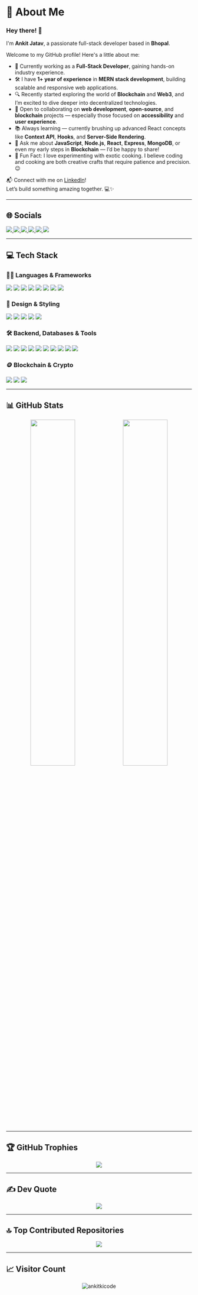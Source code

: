 # 💫 About Me

### Hey there! 👋  
I'm **Ankit Jatav**, a passionate full-stack developer based in **Bhopal**.

Welcome to my GitHub profile! Here's a little about me:

- 💼 Currently working as a **Full-Stack Developer**, gaining hands-on industry experience.
- 🛠️ I have **1+ year of experience** in **MERN stack development**, building scalable and responsive web applications.
- 🔍 Recently started exploring the world of **Blockchain** and **Web3**, and I’m excited to dive deeper into decentralized technologies.
- 🤝 Open to collaborating on **web development**, **open-source**, and **blockchain** projects — especially those focused on **accessibility** and **user experience**.
- 📚 Always learning — currently brushing up advanced React concepts like **Context API**, **Hooks**, and **Server-Side Rendering**.
- 💬 Ask me about **JavaScript**, **Node.js**, **React**, **Express**, **MongoDB**, or even my early steps in **Blockchain** — I’d be happy to share!
- 🍳 Fun Fact: I love experimenting with exotic cooking. I believe coding and cooking are both creative crafts that require patience and precision. 😉

📬 Connect with me on [LinkedIn](https://www.linkedin.com/in/ankit-jatav-48b9b8257/)!  
Let’s build something amazing together. 💻✨

---

## 🌐 Socials

<p align="left">
  <a href="https://www.linkedin.com/in/ankit-jatav-48b9b8257/">
    <img src="https://img.shields.io/badge/LinkedIn-%230077B5.svg?style=for-the-badge&logo=linkedin&logoColor=white" />
  </a>
  <a href="https://www.youtube.com/@ankit_ki_code">
    <img src="https://img.shields.io/badge/YouTube-%23FF0000.svg?style=for-the-badge&logo=YouTube&logoColor=white" />
  </a>
  <a href="https://instagram.com/ankit_ki_code">
    <img src="https://img.shields.io/badge/Instagram-%23E4405F.svg?style=for-the-badge&logo=Instagram&logoColor=white" />
  </a>
  <a href="https://www.facebook.com/people/Ankit_ki_code/100088717605517/?mibextid=qi2Omg">
    <img src="https://img.shields.io/badge/Facebook-%231877F2.svg?style=for-the-badge&logo=Facebook&logoColor=white" />
  </a>
  <a href="https://pinterest.com/ankitjatav165">
    <img src="https://img.shields.io/badge/Pinterest-%23E60023.svg?style=for-the-badge&logo=Pinterest&logoColor=white" />
  </a>
  <a href="https://www.npmjs.com/package/buttons-package-ankitkicode">
    <img src="https://img.shields.io/npm/v/buttons-package-ankitkicode?style=for-the-badge" />
  </a>
</p>

---

## 💻 Tech Stack

### 👨‍💻 Languages & Frameworks
<p>
  <img src="https://img.shields.io/badge/HTML5-%23E34F26.svg?style=for-the-badge&logo=html5&logoColor=white" />
  <img src="https://img.shields.io/badge/CSS3-%231572B6.svg?style=for-the-badge&logo=css3&logoColor=white" />
  <img src="https://img.shields.io/badge/JavaScript-%23323330.svg?style=for-the-badge&logo=javascript&logoColor=%23F7DF1E" />
  <img src="https://img.shields.io/badge/Dart-%230175C2.svg?style=for-the-badge&logo=dart&logoColor=white" />
  <img src="https://img.shields.io/badge/Node.js-6DA55F?style=for-the-badge&logo=node.js&logoColor=white" />
  <img src="https://img.shields.io/badge/Express.js-%23404d59.svg?style=for-the-badge&logo=express&logoColor=%2361DAFB" />
  <img src="https://img.shields.io/badge/React-%2320232a.svg?style=for-the-badge&logo=react&logoColor=%2361DAFB" />
  <img src="https://img.shields.io/badge/Flutter-%2302569B.svg?style=for-the-badge&logo=flutter&logoColor=white" />
</p>

### 🎨 Design & Styling
<p>
  <img src="https://img.shields.io/badge/TailwindCSS-%2338B2AC.svg?style=for-the-badge&logo=tailwind-css&logoColor=white" />
  <img src="https://img.shields.io/badge/Bootstrap-%238511FA.svg?style=for-the-badge&logo=bootstrap&logoColor=white" />
  <img src="https://img.shields.io/badge/Figma-%23F24E1E.svg?style=for-the-badge&logo=figma&logoColor=white" />
  <img src="https://img.shields.io/badge/Canva-%2300C4CC.svg?style=for-the-badge&logo=Canva&logoColor=white" />
  <img src="https://img.shields.io/badge/GSAP-%2388CE02.svg?style=for-the-badge&logo=greensock&logoColor=white" />
</p>

### 🛠️ Backend, Databases & Tools
<p>
  <img src="https://img.shields.io/badge/MongoDB-%234ea94b.svg?style=for-the-badge&logo=mongodb&logoColor=white" />
  <img src="https://img.shields.io/badge/Firebase-%23039BE5.svg?style=for-the-badge&logo=firebase" />
  <img src="https://img.shields.io/badge/PostgreSQL-%23336791.svg?style=for-the-badge&logo=postgresql&logoColor=white" />
  <img src="https://img.shields.io/badge/MySQL-%234479A1.svg?style=for-the-badge&logo=mysql&logoColor=white" />
  <img src="https://img.shields.io/badge/JWT-black?style=for-the-badge&logo=JSON%20web%20tokens" />
  <img src="https://img.shields.io/badge/Apache-%23D42029.svg?style=for-the-badge&logo=apache&logoColor=white" />
  <img src="https://img.shields.io/badge/VS%20Code-007ACC?style=for-the-badge&logo=visual-studio-code&logoColor=white" />
  <img src="https://img.shields.io/badge/Git-F05032.svg?style=for-the-badge&logo=git&logoColor=white" />
  <img src="https://img.shields.io/badge/GitHub-181717.svg?style=for-the-badge&logo=github&logoColor=white" />
  <img src="https://img.shields.io/badge/Android%20Studio-3DDC84.svg?style=for-the-badge&logo=android-studio&logoColor=white" />
</p>

### 🪙 Blockchain & Crypto
<p>
  <img src="https://img.shields.io/badge/Web3-%23F16822.svg?style=for-the-badge&logo=web3dotjs&logoColor=white" />
  <img src="https://img.shields.io/badge/Cryptocurrency-%23000000.svg?style=for-the-badge&logo=bitcoin&logoColor=white" />
  <img src="https://img.shields.io/badge/Wallets-%23212121.svg?style=for-the-badge&logo=metamask&logoColor=white" />
</p>

---

## 📊 GitHub Stats

<div align="center">

  <img src="https://github-readme-stats.vercel.app/api?username=ankitkicode&theme=radical&hide_border=false&include_all_commits=true&count_private=true" width="49%" />
  <img src="https://github-readme-streak-stats.herokuapp.com/?user=ankitkicode&theme=radical&hide_border=false" width="49%" />

</div>

---
## 🏆 GitHub Trophies

<div align="center">
  <img src="https://github-profile-trophy.vercel.app/?username=ankitkicode&theme=radical&no-frame=false&no-bg=false&margin-w=4" />
</div>

---

## ✍️ Dev Quote

<div align="center">
  <img src="https://quotes-github-readme.vercel.app/api?type=horizontal&theme=light" />
</div>

---

## 🔝 Top Contributed Repositories

<div align="center">
  <img src="https://github-contributor-stats.vercel.app/api?username=ankitkicode&limit=5&theme=tokyonight&combine_all_yearly_contributions=true" />
</div>

---

## 📈 Visitor Count

<div align="center">
  <img src="https://komarev.com/ghpvc/?username=ankitkicode&label=Profile%20Views&color=0e75b6&style=flat" alt="ankitkicode" />
</div>


<!-- Proudly created with GPRM ( https://gprm.itsvg.in ) -->





<!-- Proudly created with GPRM ( https://gprm.itsvg.in ) -->
